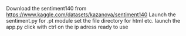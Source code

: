 Download the sentiment140 from https://www.kaggle.com/datasets/kazanova/sentiment140
Launch the sentiment.py for .pt module
set the file directory for html etc.
launch the app.py
click with ctrl on the ip adress
ready to use
